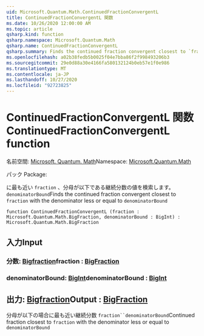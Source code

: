 ```yaml
---
uid: Microsoft.Quantum.Math.ContinuedFractionConvergentL
title: ContinuedFractionConvergentL 関数
ms.date: 10/26/2020 12:00:00 AM
ms.topic: article
qsharp.kind: function
qsharp.namespace: Microsoft.Quantum.Math
qsharp.name: ContinuedFractionConvergentL
qsharp.summary: Finds the continued fraction convergent closest to `fraction` with the denominator less or equal to `denominatorBound`
ms.openlocfilehash: a02b38fedb5b0025f04e7bba86f2f998493206b3
ms.sourcegitcommit: 29e0d88a30e4166fa580132124b0eb57e1f0e986
ms.translationtype: MT
ms.contentlocale: ja-JP
ms.lasthandoff: 10/27/2020
ms.locfileid: "92723825"
---
```

# <a name="continuedfractionconvergentl-function"></a><span data-ttu-id="3e1b2-102">ContinuedFractionConvergentL 関数</span><span class="sxs-lookup"><span data-stu-id="3e1b2-102">ContinuedFractionConvergentL function</span></span>

<span data-ttu-id="3e1b2-103">名前空間: [Microsoft. Quantum. Math](xref:Microsoft.Quantum.Math)</span><span class="sxs-lookup"><span data-stu-id="3e1b2-103">Namespace: [Microsoft.Quantum.Math](xref:Microsoft.Quantum.Math)</span></span>

<span data-ttu-id="3e1b2-104">パック [](https://nuget.org/packages/)</span><span class="sxs-lookup"><span data-stu-id="3e1b2-104">Package: [](https://nuget.org/packages/)</span></span>


<span data-ttu-id="3e1b2-105">に最も近い `fraction` 、分母が以下である継続分数の値を検索します。 `denominatorBound`</span><span class="sxs-lookup"><span data-stu-id="3e1b2-105">Finds the continued fraction convergent closest to `fraction` with the denominator less or equal to `denominatorBound`</span></span>

```qsharp
function ContinuedFractionConvergentL (fraction : Microsoft.Quantum.Math.BigFraction, denominatorBound : BigInt) : Microsoft.Quantum.Math.BigFraction
```


## <a name="input"></a><span data-ttu-id="3e1b2-106">入力</span><span class="sxs-lookup"><span data-stu-id="3e1b2-106">Input</span></span>

### <a name="fraction--bigfraction"></a><span data-ttu-id="3e1b2-107">分数: [Bigfraction](xref:Microsoft.Quantum.Math.BigFraction)</span><span class="sxs-lookup"><span data-stu-id="3e1b2-107">fraction : [BigFraction](xref:Microsoft.Quantum.Math.BigFraction)</span></span>




### <a name="denominatorbound--bigint"></a><span data-ttu-id="3e1b2-108">denominatorBound: [BigInt](xref:microsoft.quantum.lang-ref.bigint)</span><span class="sxs-lookup"><span data-stu-id="3e1b2-108">denominatorBound : [BigInt](xref:microsoft.quantum.lang-ref.bigint)</span></span>





## <a name="output--bigfraction"></a><span data-ttu-id="3e1b2-109">出力: [Bigfraction](xref:Microsoft.Quantum.Math.BigFraction)</span><span class="sxs-lookup"><span data-stu-id="3e1b2-109">Output : [BigFraction](xref:Microsoft.Quantum.Math.BigFraction)</span></span>

<span data-ttu-id="3e1b2-110">分母が以下の場合に最も近い継続分数 `fraction``denominatorBound`</span><span class="sxs-lookup"><span data-stu-id="3e1b2-110">Continued fraction closest to `fraction` with the denominator less or equal to `denominatorBound`</span></span>